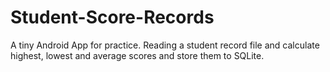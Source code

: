 # Student-Score-Records
A tiny Android App for practice. Reading a student record file and calculate highest, lowest and average scores and store them to SQLite.
